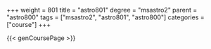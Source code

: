 +++
weight = 801
title = "astro801"
degree = "msastro2"
parent = "astro800"
tags = ["msastro2", "astro801", "astro800"]
categories = ["course"]
+++

{{< genCoursePage >}}
